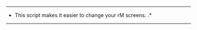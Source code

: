 **********************************************************************************
* This script makes it easier to change your rM screens.                        .*
**********************************************************************************

